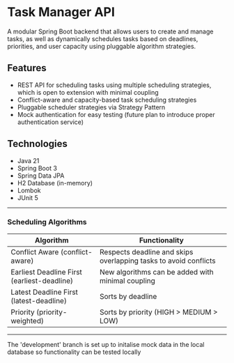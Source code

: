 # Task Manager API

A modular Spring Boot backend that allows users to create and manage tasks, as well as dynamically schedules tasks based on deadlines, priorities, and user capacity using pluggable algorithm strategies.

## Features

- REST API for scheduling tasks using multiple scheduling strategies, which is open to extension with minimal coupling
- Conflict-aware and capacity-based task scheduling strategies
- Pluggable scheduler strategies via Strategy Pattern
- Mock authentication for easy testing (future plan to introduce proper authentication service)


## Technologies

- Java 21
- Spring Boot 3
- Spring Data JPA
- H2 Database (in-memory)
- Lombok
- JUnit 5

---

### Scheduling Algorithms
| Algorithm                                     | Functionality	|
|-----------------------------------------------|---------------|
| Conflict Aware (conflict-aware)               | Respects deadline and skips overlapping tasks to avoid conflicts |
| Earliest Deadline First (earliest-deadline) 	 | New algorithms can be added with minimal coupling |
| Latest Deadline First (latest-deadline)       | Sorts by deadline |
| Priority (priority-weighted)                  | Sorts by priority (HIGH > MEDIUM > LOW)	|

---
The 'development' branch is set up to initalise mock data in the local database so functionality can be tested locally
